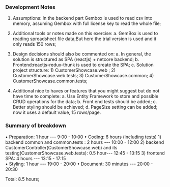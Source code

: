 ### Development Notes
1. Assumptions: 
	In the backend part Gembox is used to read csv into memory, assuming Gembox with full license key to read the whole file; 
	

	
2. Additional tools or notes made on this exercise:
	a. GemBox is used to reading spreadsheet file data;But here  the trial version is used and it only reads 150 rows; 
	
	
3. Design decisions should also be commented on:
	a. In general, the solution is structured as SPA (reactjs) + netcore backend;
	b. Frontend:reactjs-redux-thunk is used to create the SPA;
	c. Solution project structure: 
		1) CustomerShowcase.web ; 
		2) CustomerShowcase.web.tests; 
		3) CustomerShowcase.common; 
		4) CustomerShowcase.common.tests; 

4. Additional nice to haves or features that you might suggest but do not have time to complete:
	a. Use Entity Framework to store and possible CRUD operations for the data; 
	b. Front end tests should be added; 
	c. Better styling should be achieved;
	d. PageSize setting can be added; now it uses a default value, 15 rows/page.


### Summary of breakdown
• Preparation: 1 hour ---  9:00 - 10:00
• Coding: 6 hours (including tests)
	1) backend common and common.tests :  2 hours --- 10:00 - 12:00
	2) backend CustomerController(CustomerShowcase.web) and its testing(CustomerShowcase.web.tests): 0.5 hour--- 12:45 - 13:15
	3) frontend SPA:  4 hours --- 13:15 - 17:15   
• Styling: 1 hour --- 19:00 - 20:00
• Document: 30 minutes --- 20:00 - 20:30

Total: 8.5 hours;
